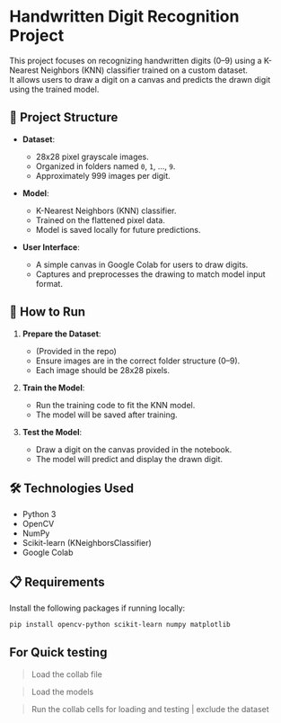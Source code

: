# Handwritten Digit Recognition Project

This project focuses on recognizing handwritten digits (0–9) using a K-Nearest Neighbors (KNN) classifier trained on a custom dataset.  
It allows users to draw a digit on a canvas and predicts the drawn digit using the trained model.

## 📂 Project Structure

- **Dataset**:
  - 28x28 pixel grayscale images.
  - Organized in folders named `0`, `1`, ..., `9`.
  - Approximately 999 images per digit.

- **Model**:
  - K-Nearest Neighbors (KNN) classifier.
  - Trained on the flattened pixel data.
  - Model is saved locally for future predictions.

- **User Interface**:
  - A simple canvas in Google Colab for users to draw digits.
  - Captures and preprocesses the drawing to match model input format.

## 🚀 How to Run
1. **Prepare the Dataset**:
   - (Provided in the repo)
   - Ensure images are in the correct folder structure (0–9).
   - Each image should be 28x28 pixels.

3. **Train the Model**:
   - Run the training code to fit the KNN model.
   - The model will be saved after training.

4. **Test the Model**:
   - Draw a digit on the canvas provided in the notebook.
   - The model will predict and display the drawn digit.

## 🛠 Technologies Used

- Python 3
- OpenCV
- NumPy
- Scikit-learn (KNeighborsClassifier)
- Google Colab

## 📋 Requirements

Install the following packages if running locally:

```bash
pip install opencv-python scikit-learn numpy matplotlib
```

## For Quick testing
> Load the collab file

> Load the models

> Run the collab cells for loading and testing | exclude the dataset
